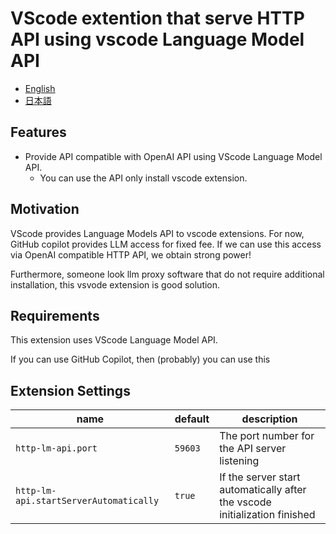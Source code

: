 # VScode extention that serve HTTP API using vscode Language Model API

 - [English](https://github.com/flat35hd99/vscode-http-lm-api/blob/main/README.md)
 - [日本語](https://github.com/flat35hd99/vscode-http-lm-api/blob/main/README_ja.md)

## Features

 - Provide API compatible with OpenAI API using VScode Language Model API.
   - You can use the API only install vscode extension.

<!-- Describe specific features of your extension including screenshots of your extension in action. Image paths are relative to this README file.

For example if there is an image subfolder under your extension project workspace:

\!\[feature X\]\(images/feature-x.png\)

> Tip: Many popular extensions utilize animations. This is an excellent way to show off your extension! We recommend short, focused animations that are easy to follow. -->

## Motivation

VScode provides Language Models API to vscode extensions. For now, GitHub copilot provides LLM access for fixed fee. If we can use this access via OpenAI compatible HTTP API, we obtain strong power!

Furthermore, someone look llm proxy software that do not require additional installation, this vsvode extension is good solution.

## Requirements

This extension uses VScode Language Model API.

If you can use GitHub Copilot, then (probably) you can use this 

## Extension Settings

| name                                 | default | description                                                              |
|-|-|-|
|`http-lm-api.port`                    |`59603`  |The port number for the API server listening                              |
|`http-lm-api.startServerAutomatically`|`true`   |If the server start automatically after the vscode initialization finished|

<!-- Include if your extension adds any VS Code settings through the `contributes.configuration` extension point.

For example:

This extension contributes the following settings:

* `myExtension.enable`: Enable/disable this extension.
* `myExtension.thing`: Set to `blah` to do something. -->
